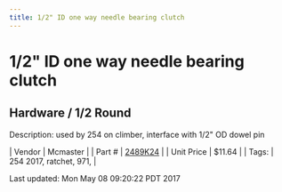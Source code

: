 ```yaml
---
title: 1/2" ID one way needle bearing clutch
---
```


# 1/2" ID one way needle bearing clutch
## Hardware / 1/2 Round
Description: 	used by 254 on climber, interface with 1/2" OD dowel pin 

| Vendor | Mcmaster | 
| Part # | [2489K24](https://www.mcmaster.com/#2489K24) | 
| Unit Price | $11.64 | 
| Tags: | 254 2017, ratchet, 971,  | 

Last updated: Mon May 08 09:20:22 PDT 2017